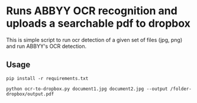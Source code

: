 # Runs ABBYY OCR recognition and uploads a searchable pdf to dropbox 

This is simple script to run ocr detection of a given set of files (jpg, png) and run ABBYY's OCR detection. 

## Usage

` pip install -r requirements.txt `  

``` python ocr-to-dropbox.py document1.jpg document2.jpg --output /folder-dropbox/output.pdf  ```

